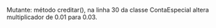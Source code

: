 Mutante: método creditar(), na linha 30 da classe ContaEspecial altera multiplicador de 0.01 para 0.03.